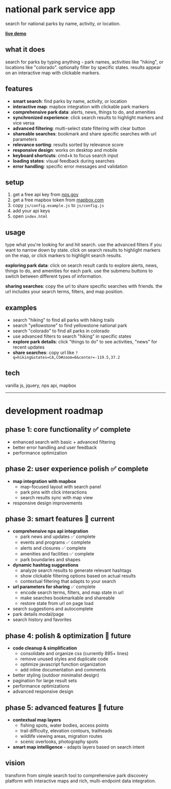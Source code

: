 # national park service app

search for national parks by name, activity, or location.

**[live demo](https://nps-app-xi.vercel.app/)**

## what it does

search for parks by typing anything - park names, activities like "hiking", or locations like "colorado". optionally filter by specific states. results appear on an interactive map with clickable markers.

## features

- **smart search**: find parks by name, activity, or location
- **interactive map**: mapbox integration with clickable park markers
- **comprehensive park data**: alerts, news, things to do, and amenities
- **synchronized experience**: click search results to highlight markers and vice versa
- **advanced filtering**: multi-select state filtering with clear button
- **shareable searches**: bookmark and share specific searches with url parameters
- **relevance sorting**: results sorted by relevance score
- **responsive design**: works on desktop and mobile
- **keyboard shortcuts**: cmd+k to focus search input
- **loading states**: visual feedback during searches
- **error handling**: specific error messages and validation

## setup

1. get a free api key from [nps.gov](https://www.nps.gov/subjects/developer/get-started.htm)
2. get a free mapbox token from [mapbox.com](https://www.mapbox.com/)
3. copy `js/config.example.js` to `js/config.js`
4. add your api keys
5. open `index.html`

## usage

type what you're looking for and hit search. use the advanced filters if you want to narrow down by state. click on search results to highlight markers on the map, or click markers to highlight search results.

**exploring park data**: click on search result cards to explore alerts, news, things to do, and amenities for each park. use the submenu buttons to switch between different types of information.

**sharing searches**: copy the url to share specific searches with friends. the url includes your search terms, filters, and map position.

## examples

- search "hiking" to find all parks with hiking trails
- search "yellowstone" to find yellowstone national park
- search "colorado" to find all parks in colorado
- use advanced filters to search "hiking" in specific states
- **explore park details**: click "things to do" to see activities, "news" for recent updates
- **share searches**: copy url like `?q=hiking&states=CA,CO#zoom=6&center=-119.5,37.2`

## tech

vanilla js, jquery, nps api, mapbox

---

# development roadmap

## phase 1: core functionality ✅ complete

- enhanced search with basic + advanced filtering
- better error handling and user feedback
- performance optimization

## phase 2: user experience polish ✅ complete

- **map integration with mapbox**
  - map-focused layout with search panel
  - park pins with click interactions
  - search results sync with map view
- responsive design improvements

## phase 3: smart features 🔮 current

- **comprehensive nps api integration**
  - park news and updates ✅ complete
  - events and programs ✅ complete
  - alerts and closures ✅ complete
  - amenities and facilities ✅ complete
  - park boundaries and shapes
- **dynamic hashtag suggestions**
  - analyze search results to generate relevant hashtags
  - show clickable filtering options based on actual results
  - contextual filtering that adapts to your search
- **url parameters for sharing** ✅ complete
  - encode search terms, filters, and map state in url
  - make searches bookmarkable and shareable
  - restore state from url on page load
- search suggestions and autocomplete
- park details modal/page
- search history and favorites

## phase 4: polish & optimization 🔧 future

- **code cleanup & simplification**
  - consolidate and organize css (currently 895+ lines)
  - remove unused styles and duplicate code
  - optimize javascript function organization
  - add inline documentation and comments
- better styling (outdoor minimalist design)
- pagination for large result sets
- performance optimizations
- advanced responsive design

## phase 5: advanced features 🔮 future

- **contextual map layers**
  - fishing spots, water bodies, access points
  - trail difficulty, elevation contours, trailheads
  - wildlife viewing areas, migration routes
  - scenic overlooks, photography spots
- **smart map intelligence** - adapts layers based on search intent

## vision

transform from simple search tool to comprehensive park discovery platform with interactive maps and rich, multi-endpoint data integration.
